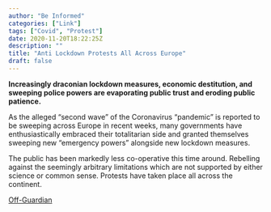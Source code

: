 ```yaml
---
author: "Be Informed"
categories: ["Link"]
tags: ["Covid", "Protest"]
date: 2020-11-20T18:22:25Z
description: ""
title: "Anti Lockdown Protests All Across Europe"
draft: false
---
```


**Increasingly draconian lockdown measures, economic destitution, and sweeping police powers are evaporating public trust and eroding public patience.**  

As the alleged “second wave” of the Coronavirus  “pandemic” is reported to be sweeping across Europe in recent weeks,  many governments have enthusiastically embraced their totalitarian side  and granted themselves sweeping new “emergency powers” alongside new  lockdown measures.  

The public has been markedly less co-operative this time around.  Rebelling against the seemingly arbitrary limitations which are not  supported by either science or common sense. Protests have taken place  all across the continent.  

[Off-Guardian](https://off-guardian.org/2020/11/19/anti-lockdown-protests-all-across-europe/)